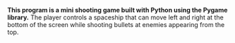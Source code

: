 **This program is a mini shooting game built with Python using the Pygame library.** The player controls a spaceship that can move left and right at the bottom of the screen while shooting bullets at enemies appearing from the top.
